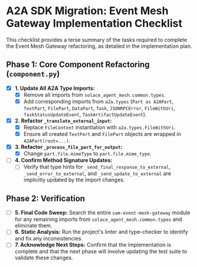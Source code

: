 # A2A SDK Migration: Event Mesh Gateway Implementation Checklist

This checklist provides a terse summary of the tasks required to complete the Event Mesh Gateway refactoring, as detailed in the implementation plan.

## Phase 1: Core Component Refactoring (`component.py`)

- [x] **1. Update All A2A Type Imports:**
    - [x] Remove all imports from `solace_agent_mesh.common.types`.
    - [x] Add corresponding imports from `a2a.types` (`Part as A2APart`, `TextPart`, `FilePart`, `DataPart`, `Task`, `JSONRPCError`, `FileWithUri`, `TaskStatusUpdateEvent`, `TaskArtifactUpdateEvent`).

- [x] **2. Refactor `_translate_external_input`:**
    - [x] Replace `FileContent` instantiation with `a2a.types.FileWithUri`.
    - [x] Ensure all created `TextPart` and `FilePart` objects are wrapped in `A2APart(root=...)`.

- [x] **3. Refactor `_process_file_part_for_output`:**
    - [x] Change `part.file.mimeType` to `part.file.mime_type`.

- [ ] **4. Confirm Method Signature Updates:**
    - [ ] Verify that type hints for `_send_final_response_to_external`, `_send_error_to_external`, and `_send_update_to_external` are implicitly updated by the import changes.

## Phase 2: Verification

- [ ] **5. Final Code Sweep:** Search the entire `sam-event-mesh-gateway` module for any remaining imports from `solace_agent_mesh.common.types` and eliminate them.
- [ ] **6. Static Analysis:** Run the project's linter and type-checker to identify and fix any inconsistencies.
- [ ] **7. Acknowledge Next Steps:** Confirm that the implementation is complete and that the next phase will involve updating the test suite to validate these changes.
